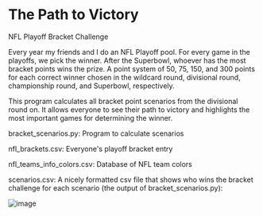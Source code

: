 # The Path to Victory
NFL Playoff Bracket Challenge

Every year my friends and I do an NFL Playoff pool. For every game in the playoffs, we pick the winner. After the Superbowl, whoever has the most bracket points wins the prize. A point system of 50, 75, 150, and 300 points for each correct winner chosen in the wildcard round, divisional round, championship round, and Superbowl, respectively.

This program calculates all bracket point scenarios from the divisional round on. It allows everyone to see their path to victory and highlights the most important games for determining the winner.

bracket_scenarios.py: Program to calculate scenarios

nfl_brackets.csv: Everyone's playoff bracket entry

nfl_teams_info_colors.csv: Database of NFL team colors

scenarios.csv: A nicely formatted csv file that shows who wins the bracket challenge for each scenario (the output of bracket_scenarios.py):

![image](https://github.com/user-attachments/assets/c4113a15-5e39-4916-8d04-f2c2dfbd83ed)



